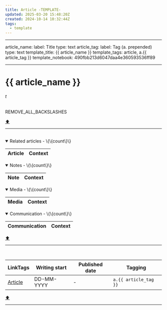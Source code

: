 ```yaml
---
title: Article -TEMPLATE-
updated: 2025-03-20 15:48:20Z
created: 2024-10-14 10:32:44Z
tags:
  - template
---
```


---
article_name:
  label: Title
  type: text
article_tag:
  label: Tag (a. prepended)
  type: text
template_title: {{ article_name }}
template_tags: article, a.{{ article_tag }}
template_notebook: 490fbb213d6047daa4e360593536ff89

---
# {{ article_name }}
###### t
REMOVE_ALL_BACKSLASHES

[⬆️](#t)
***
<br>



<!-- note-overview-plugin
search: tag:article tag:a.{{ article_tag }}
fields: title, tags
alias: title AS Article, tags AS Context
sort: title ASC
details:
  open: true
  summary: Related articles - \{\{count\}\}
-->
<details  open>
<summary>Related articles - \{\{count\}\}</summary>

| Article | Context |
| --- | --- |
</details>
<!--endoverview-->

<!-- note-overview-plugin
search: -tag:media -tag:article -tag:communication tag:a.{{ article_tag }}
fields: title, tags
alias: title AS Note, tags AS Context
sort: title DESC
details:
  open: true
  summary: Notes - \{\{count\}\}
-->
<details  open>
<summary>Notes - \{\{count\}\}</summary>

| Note | Context |
| --- | --- |
</details>
<!--endoverview-->

<!-- note-overview-plugin
search: -tag:article tag:media tag:a.{{ article_tag }}
fields: title, tags
alias: title AS Media, tags AS Context
sort: title ASC
details:
  open: true
  summary: Media - \{\{count\}\}
-->
<details  open>
<summary>Media - \{\{count\}\}</summary>

| Media | Context |
| --- | --- |
</details>
<!--endoverview-->

<!-- note-overview-plugin
search: tag:communication tag:a.{{ article_tag }}
fields: title, tags
alias: title AS Communication, tags AS Context
sort: title DESC
details:
  open: true
  summary: Communication - \{\{count\}\}
-->
<details  open>
<summary>Communication - \{\{count\}\}</summary>

| Communication | Context |
| --- | --- |
</details>
<!--endoverview-->

[⬆️](#t)
***
<br>



| LinkTags | Writing start | Published date  | Tagging |
|-|-|-|-|
| [Article](../1.Mind/Article.md) | DD-MM-YYYY | - | `a.{{ article_tag }}` |
[⬆️](#t)
***
<br>